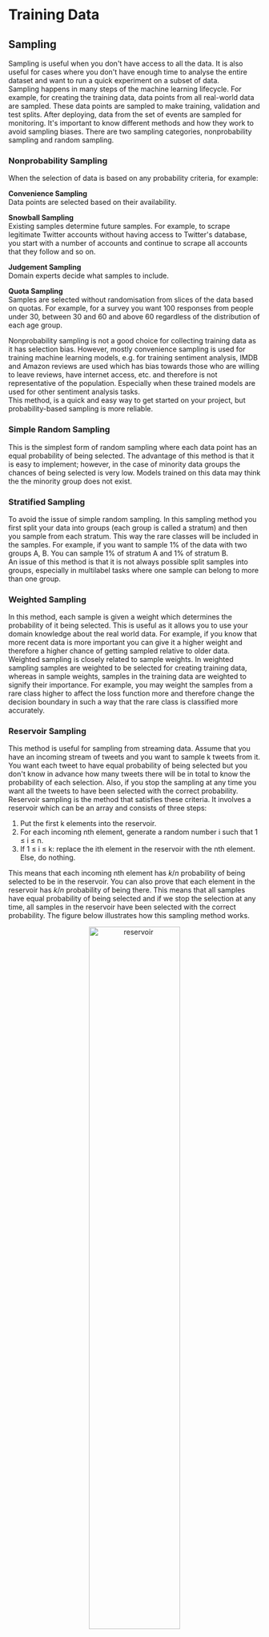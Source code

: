 # Training Data
## Sampling
Sampling is useful when you don't have access to all the data. It is also useful for cases where you don't have enough time to analyse the entire dataset and want to run a quick experiment on a subset of data.   
Sampling happens in many steps of the machine learning lifecycle. For example, for creating the training data, data points from all real-world data are sampled. These data points are sampled to make training, validation and test splits. After deploying, data from the set of events are sampled for monitoring. It's important to know different methods and how they work to avoid sampling biases. There are two sampling categories, nonprobability sampling and random sampling.
### Nonprobability Sampling
When the selection of data is based on any probability criteria, for example:   

**Convenience Sampling**   
Data points are selected based on their availability.   

**Snowball Sampling**   
Existing samples determine future samples. For example, to scrape legitimate Twitter accounts without having access to Twitter's database, you start with a number of accounts and continue to scrape all accounts that they follow and so on.   

**Judgement Sampling**   
Domain experts decide what samples to include.   

**Quota Sampling**   
Samples are selected without randomisation from slices of the data based on quotas. For example, for a survey you want 100 responses from people under 30, between 30 and 60 and above 60 regardless of the distribution of each age group.   

Nonprobability sampling is not a good choice for collecting training data as it has selection bias. However, mostly convenience sampling is used for training machine learning models, e.g. for training sentiment analysis, IMDB and Amazon reviews are used which has bias towards those who are willing to leave reviews, have internet access, etc. and therefore is not representative of the population. Especially when these trained models are used for other sentiment analysis tasks.   
This method, is a quick and easy way to get started on your project, but probability-based sampling is more reliable.

### Simple Random Sampling
This is the simplest form of random sampling where each data point has an equal probability of being selected. The advantage of this method is that it is easy to implement; however, in the case of minority data groups the chances of being selected is very low. Models trained on this data may think the the minority group does not exist. 
### Stratified Sampling
To avoid the issue of simple random sampling. In this sampling method you first split your data into groups (each group is called a stratum) and then you sample from each stratum. This way the rare classes will be included in the samples. For example, if you want to sample 1% of the data with two groups A, B. You can sample 1% of stratum A and 1% of stratum B.   
An issue of this method is that it is not always possible split samples into groups, especially in multilabel tasks where one sample can belong to more than one group.
### Weighted Sampling
In this method, each sample is given a weight which determines the probability of it being selected. This is useful as it allows you to use your domain knowledge about the real world data. For example, if you know that more recent data is more important you can give it a higher weight and therefore a higher chance of getting sampled relative to older data.   
Weighted sampling is closely related to sample weights. In weighted sampling samples are weighted to be selected for creating training data, whereas in sample weights, samples in the training data are weighted to signify their importance. For example, you may weight the samples from a rare class higher to affect the loss function more and therefore change the decision boundary in such a way that the rare class is classified more accurately.
### Reservoir Sampling
This method is useful for sampling from streaming data. Assume that you have an incoming stream of tweets and you want to sample k tweets from it. You want each tweet to have equal probability of being selected but you don't know in advance how many tweets there will be in total to know the probability of each selection. Also, if you stop the sampling at any time you want all the tweets to have been selected with the correct probability. Reservoir sampling is the method that satisfies these criteria. It involves a reservoir which can be an array and consists of three steps:   
1. Put the first k elements into the reservoir.
1. For each incoming nth element, generate a random number i such that 1 $\leq$ i $\leq$ n.
1. If 1 $\leq$ i $\leq$ k: replace the ith element in the reservoir with the nth element. Else, do nothing.

This means that each incoming nth element has $k/n$ probability of being selected to be in the reservoir. You can also prove that each element in the reservoir has $k/n$ probability of being there. This means that all samples have equal probability of being selected and if we stop the selection at any time, all samples in the reservoir have been selected with the correct probability. The figure below illustrates how this sampling method works.
<center>
<img src="images/reservoir.jpg" width="60%" alt="reservoir" title="reservoir">
</center>

### Importance Sampling
This method is very useful as it allows us to sample from a distribution when we don't have access to it but only have access to another distribution. Suppose you want to sample $x$ from a distribution $P(x)$ which is infeasible to sample from. There is another distribution $Q(x)$ which is much easier to sample from. You can sample $x$ from $Q(x)$ and weigh it by $P(x)/Q(x)$. $Q(x)$ is called the *proposal distribution* or the *importance distribution* and can be any distribution as long as it is positive wherever $P(x)$ is non-zero. The following equation shows that in expectation, $x$ sampled from $P(x)$ is equal to $x$ sampled from $Q(x)$ weighted by $P(x)/Q(x)$:   
$E_P[x]=\sum_{x}P(x)x = \sum_{x} Q(x)x\frac{P(x)}{Q(x)} = E_Q[x\frac{P(x)}{Q(x)}]$

One use case of importance sampling is policy-based reinforcement learning. When updating the policy, the value functions of the new policy have to be estimated, but calculating the total rewards of taking an action can be costly because it requires considering all possible outcomes until the end of the time horizon after that action. However, if the new policy is relatively close to the old policy, you can calculate the total rewards based on the old policy and weight them according to the new policy. The rewards from the old policy make up the proposal distribution.
## Labeling
### Hand Labels
Manually labeling data points for creating training data can be problematic for a number of reasons:   
1. It's expensive. It can be very costly to have multiple annotators label your data especially if subject matter expertise is needed, e.g. board-certified radiologist.
1. Data privacy can be an issue. If you have sensitive data that needs labeling, it may not be possible to send data to annotators.
1. Data labeling is slow. It can take months for sufficient amount of data to be labeled which restricts you ability to adapt your model to changes in the real world. For example, consider a sentiment analysis model on a e-commerce platform that has been trained on annotated comments with POSITIVE or NEGATIVE labels. Assume that after launching, the PR team decides that they should care more about the angry comments and want a third label predicted, ANGRY. In this case, you would need to relabel your data which is not an easy process.
1. **Label multiplicity** : Another problem with hand labels is that different annotators might label the same data point differently. This is called data multiplicity. One way to mitigate it is to clearly define the labeling task, think of edge cases and communicate this with the annotators before they start labeling data.
1. **Data lineage**: Indiscriminately using data from multiple sources, generated from different annotators, without examining their quality can cause your model to fail mysteriously. It's good practice to keep track of the origin of each of your data samples as well as its labels, a technique called data lineage. It helps identify potential biases in the data and debug the model.
### Natural Labels
In some machine learning systems the model's predictions can automatically be evaluated (could be partial evaluation) by the system. An example is a model that estimates the travel time on Google Maps. If the user takes the suggested route, by the end of the trip, Google Map knows how long the trip actually took and can use this natural ground truth label to improve its model.    
Even if the task doesn't have inherently natural labels like the example above does, it can be be represented to the user in such a way to allow for feedback. For example, in a news feed app, allow for likes. 

**Feedback loop length**   
The amount of time it takes between the model prediction to receiving feedback is the feedback loop length, some products such as recommender systems in e-commerce websites have a short feedback loop, e.g. minutes. Others like Stitch Fix that recommends clothes and then sends them to the users have weeks long loops.   
There are also different types of user feedback that can be collected depending on the task and the objective. In an e-commerce website for example, clicking on the recommendation is one type of feedback, adding it to the cart is another and checking it out is an even stronger feedback. The clicks have a shorter feedback loop length and are higher in volume than checkout. Optimising for clicks therefore provides more retraining data, but you can argue that optimising for checkouts is more in line with the business objective of increasing revenue. There is no right or wrong answer here.   
Another aspect of the feedback loop is its length. How long should we wait to see if the recommendations were clicked on? If it's too short we might miss the clicks that happened after the feedback loop window ended and get false negative labels. But it allows you to capture labels faster and address issues with your model quicker. No matter how long your window length, there might be some premature negative labels.
### Handling Lack of Labels
**Weak Supervision**   
**Semi-supervision**   
**Transfer learning**   
**Active learning**
## Class Imbalance

**Challenges**   
**How to handle it?**
## Data Augmentation
### Simple Label-Preserving Transforms
### Perturbation
### Data Synthesis